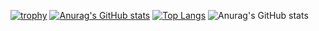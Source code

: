 [![trophy](https://github-profile-trophy.vercel.app/?username=simonpirko&margin-w=15&margin-h=15)](https://github.com/ryo-ma/github-profile-trophy)
[![Anurag's GitHub stats](https://github-readme-stats.vercel.app/api?username=simonpirko)](https://github.com/anuraghazra/github-readme-stats)
[![Top Langs](https://github-readme-stats.vercel.app/api/top-langs/?username=simonpirko)](https://github.com/anuraghazra/github-readme-stats)
![Anurag's GitHub stats](https://github-readme-stats.vercel.app/api?username=simonpirko&show_icons=true)
